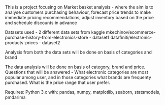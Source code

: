 This is a project focusing on Market basket analysis - where the aim is to analyse customers purchasing behaviour,  forecast price trends to make immediate pricing recommendations, adjust inventory based on the price and schedule discounts in advance

Datasets used - 2 different data sets from kaggle
mkechinov/ecommerce-purchase-history-from-electronics-store - dataset1
datafiniti/electronic-products-prices - dataset2

Analysis from both the data sets will be done on basis of categories and brand


The data analysis will be done on basis of category, brand and price. 
Questions that will be answered - What electronic categories are most popular among user, and in those categories what brands are frequenty purchased. What is the price range that user prefer.

Requires: 
Python 3.x with: pandas, numpy, matplotlib, seaborn, statsmodels, pmdarima

